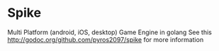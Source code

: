 # Spike
Multi Platform (android, iOS, desktop) Game Engine in golang
See this http://godoc.org/github.com/pyros2097/spike for more information

